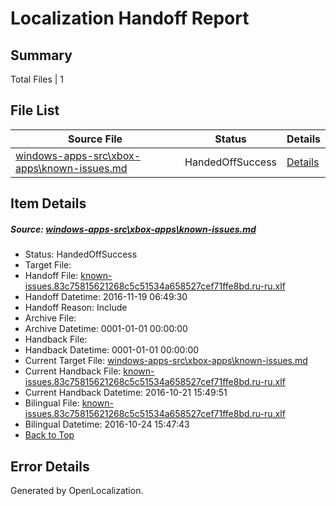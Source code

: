 # <a name='report-top'></a> Localization Handoff Report

## Summary
 Total Files | 1

## File List
 Source File | Status | Details 
 ----------- | ------ | ------- 
 [windows-apps-src\xbox-apps\known-issues.md](https://cpubwin.visualstudio.com/windows-uwp/_git/windows-uwp/commit/bee955a671dbdd03f45f4cab7ef01a6748100993?path=windows-apps-src%2Fxbox-apps%2Fknown-issues.md&_a=contents) | HandedOffSuccess | [Details](#26db02792eef6bda927bedd1ef8fcb6a644fadcf8533)

## Item Details
##### <a name='26db02792eef6bda927bedd1ef8fcb6a644fadcf8533'></a> Source: [windows-apps-src\xbox-apps\known-issues.md](https://cpubwin.visualstudio.com/windows-uwp/_git/windows-uwp/commit/bee955a671dbdd03f45f4cab7ef01a6748100993?path=windows-apps-src%2Fxbox-apps%2Fknown-issues.md&_a=contents)
* Status: HandedOffSuccess
* Target File: 
* Handoff File: [known-issues.83c75815621268c5c51534a658527cef71ffe8bd.ru-ru.xlf](https://cpubwin.visualstudio.com/windows-uwp/_git/WDCLib.handoff/commit/454b5b14f7506722540cfb5c4b149f77d6434535?path=ol-handoff%2Fcpubwin%2Fwindows-uwp.ru-ru%2Fmaster%2Fknown-issues.83c75815621268c5c51534a658527cef71ffe8bd.ru-ru.xlf&_a=contents)
* Handoff Datetime: 2016-11-19 06:49:30
* Handoff Reason: Include
* Archive File: 
* Archive Datetime: 0001-01-01 00:00:00
* Handback File: 
* Handback Datetime: 0001-01-01 00:00:00
* Current Target File: [windows-apps-src\xbox-apps\known-issues.md](https://cpubwin.visualstudio.com/windows-uwp/_git/windows-uwp.ru-ru/commit/770b99fbf4006c1e626cc36481e67099273a0469?path=windows-apps-src%2Fxbox-apps%2Fknown-issues.md&_a=contents)
* Current Handback File: [known-issues.83c75815621268c5c51534a658527cef71ffe8bd.ru-ru.xlf](https://cpubwin.visualstudio.com/windows-uwp/_git/WDCLib.handback/commit/7ab4bc81cd0244f26fc04ae860edc91a369fe117?path=ol-handback%2FMicrosoft%2Fwindows-apps.ru-ru%2Fmaster%2Fknown-issues.83c75815621268c5c51534a658527cef71ffe8bd.ru-ru.xlf&_a=contents)
* Current Handback Datetime: 2016-10-21 15:49:51
* Bilingual File: [known-issues.83c75815621268c5c51534a658527cef71ffe8bd.ru-ru.xlf](https://cpubwin.visualstudio.com/windows-uwp/_git/WDCLib.handback/commit/7ab4bc81cd0244f26fc04ae860edc91a369fe117?path=ol-handback%2FMicrosoft%2Fwindows-apps.ru-ru%2Fmaster%2Fknown-issues.83c75815621268c5c51534a658527cef71ffe8bd.ru-ru.xlf&_a=contents)
* Bilingual Datetime: 2016-10-24 15:47:43
* [Back to Top](#report-top)


## Error Details

Generated by OpenLocalization.

